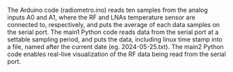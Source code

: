 The Arduino code (radiometro.ino) reads ten samples from the analog inputs A0 and A1, where the RF and LNAs temperature sensor are connected to, respectively, and puts the average of each data samples on the serial port.
The main1 Python code reads data from the serial port at a settable sampling period, and puts the data, including linux time stamp into a file, named after the current date (eg. 2024-05-25.txt). 
The main2 Python code enables real-live visualization of the RF data being read from the serial port. 
